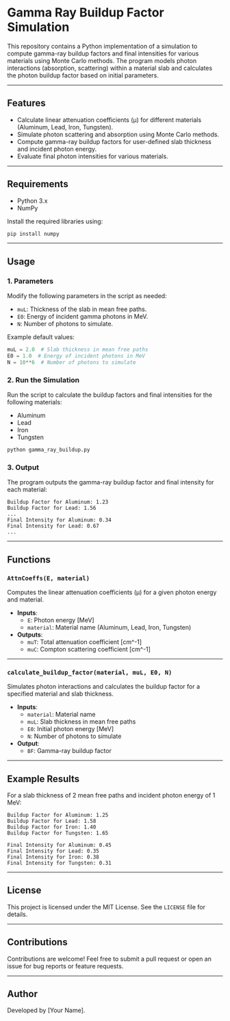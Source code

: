 # Gamma Ray Buildup Factor Simulation

This repository contains a Python implementation of a simulation to compute gamma-ray buildup factors and final intensities for various materials using Monte Carlo methods. The program models photon interactions (absorption, scattering) within a material slab and calculates the photon buildup factor based on initial parameters.

---

## Features

- Calculate linear attenuation coefficients (μ) for different materials (Aluminum, Lead, Iron, Tungsten).
- Simulate photon scattering and absorption using Monte Carlo methods.
- Compute gamma-ray buildup factors for user-defined slab thickness and incident photon energy.
- Evaluate final photon intensities for various materials.

---

## Requirements

- Python 3.x
- NumPy

Install the required libraries using:
```bash
pip install numpy
```

---

## Usage

### 1. Parameters
Modify the following parameters in the script as needed:
- `muL`: Thickness of the slab in mean free paths.
- `E0`: Energy of incident gamma photons in MeV.
- `N`: Number of photons to simulate.

Example default values:
```python
muL = 2.0  # Slab thickness in mean free paths
E0 = 1.0  # Energy of incident photons in MeV
N = 10**6  # Number of photons to simulate
```

### 2. Run the Simulation
Run the script to calculate the buildup factors and final intensities for the following materials:
- Aluminum
- Lead
- Iron
- Tungsten

```bash
python gamma_ray_buildup.py
```

### 3. Output
The program outputs the gamma-ray buildup factor and final intensity for each material:
```plaintext
Buildup Factor for Aluminum: 1.23
Buildup Factor for Lead: 1.56
...
Final Intensity for Aluminum: 0.34
Final Intensity for Lead: 0.67
...
```

---

## Functions

### `AttnCoeffs(E, material)`
Computes the linear attenuation coefficients (μ) for a given photon energy and material.

- **Inputs**:
  - `E`: Photon energy [MeV]
  - `material`: Material name (Aluminum, Lead, Iron, Tungsten)
- **Outputs**:
  - `muT`: Total attenuation coefficient [cm^-1]
  - `muC`: Compton scattering coefficient [cm^-1]

---

### `calculate_buildup_factor(material, muL, E0, N)`
Simulates photon interactions and calculates the buildup factor for a specified material and slab thickness.

- **Inputs**:
  - `material`: Material name
  - `muL`: Slab thickness in mean free paths
  - `E0`: Initial photon energy [MeV]
  - `N`: Number of photons to simulate
- **Output**:
  - `BF`: Gamma-ray buildup factor

---

## Example Results
For a slab thickness of 2 mean free paths and incident photon energy of 1 MeV:

```plaintext
Buildup Factor for Aluminum: 1.25
Buildup Factor for Lead: 1.58
Buildup Factor for Iron: 1.40
Buildup Factor for Tungsten: 1.65

Final Intensity for Aluminum: 0.45
Final Intensity for Lead: 0.35
Final Intensity for Iron: 0.38
Final Intensity for Tungsten: 0.31
```

---

## License
This project is licensed under the MIT License. See the `LICENSE` file for details.

---

## Contributions
Contributions are welcome! Feel free to submit a pull request or open an issue for bug reports or feature requests.

---

## Author
Developed by [Your Name].

